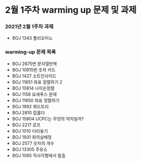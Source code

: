 # 2월 1주차 warming up 문제 및 과제

### 2021년 2월 1주차 과제 
- BOJ 1343 폴리오미노

### warming-up 문제 목록
- BOJ 2675번 문자열반복
- BOJ 10815번 숫자 카드
- BOJ 1427 소트인사이드
- BOJ 11651 좌표 정렬하기 2
- BOJ 10814 나이순정렬
- BOJ 1158 요세푸스 문제
- BOJ 11650 좌표 정렬하기
- BOJ 1992 쿼드트리
- BOJ 2810 컵홀더
- BOJ 15904 UCPC는 무엇의 약자일까?
- BOJ 2217 로프
- BOJ 1010 다리놓기
- BOJ 1931 회의실배정
- BOJ 2577 숫자의 개수
- BOJ 13305 주유소
- BOJ 1085 직사각형에서 탈출


